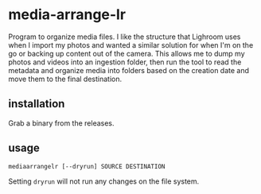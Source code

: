 # media-arrange-lr

Program to organize media files. I like the structure that Lighroom uses when I import my photos and wanted a similar solution for when I'm on the go or backing up content out of the camera. This allows me to dump my photos and videos into an ingestion folder, then run the tool to read the metadata and organize media into folders based on the creation date and move them to the final destination.

## installation

Grab a binary from the releases.

## usage

```
mediaarrangelr [--dryrun] SOURCE DESTINATION
```

Setting `dryrun` will not run any changes on the file system.
